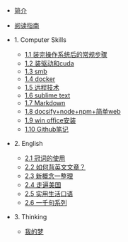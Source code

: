 * [简介]()
* [阅读指南](read_guide.md)
* 1\. Computer Skills
   * [1.1 装完操作系统后的常规步骤](chapter01_computer-skills/1.1_after-installed-ubuntu.md)
   * [1.2 装驱动和cuda](chapter01_computer-skills/1.2_nvidia_driver.md)
   * [1.3 smb](chapter01_computer-skills/1.3_smb.md)
   * [1.4 docker](chapter01_computer-skills/1.4_docker.md)
   * [1.5 远程技术](chapter01_computer-skills/1.5_remote.md)
   * [1.6 sublime text](chapter01_computer-skills/1.6_sublime.md)
   * [1.7 Markdown](chapter01_computer-skills/1.7_markdown.md)
   * [1.8 docsify+node+npm+简单web](chapter01_computer-skills/1.8_web.md)
   * [1.9 win office安装](chapter01_computer-skills/1.9_winoffice.md)
   * [1.10 Github笔记](chapter01_computer-skills/1.10_git.md)

* 2\. English
   * [2.1 冠词的使用](chapter02_english/2.1_article.md)
   * [2.2 如何背英文文章？](chapter02_english/2.2_recite.md)
   * [2.3 新概念一整理](chapter02_english/2.3_new_concept.md)
   * [2.4 走遍美国](chapter02_english/2.4_listening.md)
   * [2.5 实用生活口语](chapter02_english/2.5_practical.md)
   * [2.6 一千句系列](chapter02_english/2.6_thousand.md)
   
* 3\. Thinking
   * [我的梦](chapter03_thinking/3.1_diedie.md)
